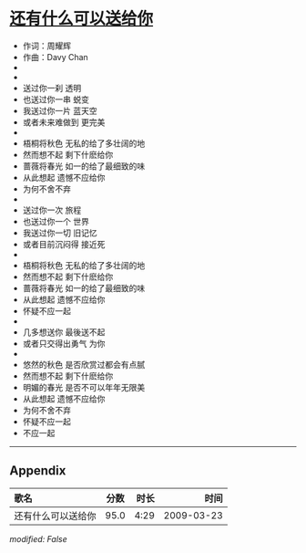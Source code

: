 # [还有什么可以送给你](https://music.163.com/song?id=64792)

* 作词：周耀辉
* 作曲：Davy Chan
*
*
* 送过你一刹   透明
* 也送过你一串  蜕变
* 我送过你一片   蓝天空
* 或者未来难做到   更完美
* 
* 梧桐将秋色   无私的给了多壮阔的地
* 然而想不起   剩下什麽给你
* 蔷薇将春光   如一的给了最细致的味
* 从此想起   遗憾不应给你
* 为何不舍不弃
* 
* 送过你一次   旅程
* 也送过你一个   世界
* 我送过你一切   旧记忆
* 或者目前沉闷得   接近死
* 
* 梧桐将秋色   无私的给了多壮阔的地
* 然而想不起   剩下什麽给你
* 蔷薇将春光   如一的给了最细致的味
* 从此想起   遗憾不应给你
* 怀疑不应一起
* 
* 几多想送你   最後送不起
* 或者只交得出勇气   为你
* 
* 悠然的秋色   是否欣赏过都会有点腻
* 然而想不起   剩下什麽给你
* 明媚的春光   是否不可以年年无限美
* 从此想起   遗憾不应给你
* 为何不舍不弃
* 怀疑不应一起
* 不应一起


---

## Appendix

|歌名|分数|时长|时间|
|:---|:---:|---:|---:|
|还有什么可以送给你|95.0|4:29|2009-03-23

*modified: False*